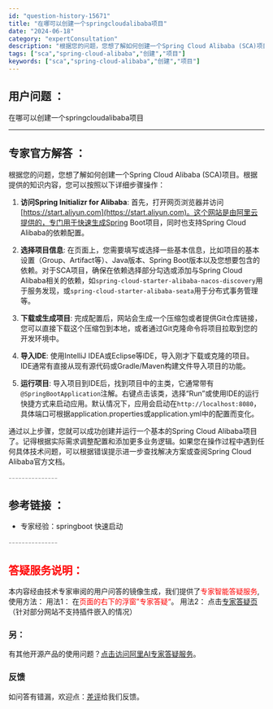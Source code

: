 ```yaml
---
id: "question-history-15671"
title: "在哪可以创建一个springcloudalibaba项目"
date: "2024-06-18"
category: "expertConsultation"
description: "根据您的问题，您想了解如何创建一个Spring Cloud Alibaba (SCA)项目。根据提供的知识内容，您可以按照以下详细步骤操作：1. **访问Spring Initializr for Alibaba**: 首先，打开网页浏览器并访问 [https://start.aliyun.com]"
tags: ["sca","spring-cloud-alibaba","创建","项目"]
keywords: ["sca","spring-cloud-alibaba","创建","项目"]
---
```


## 用户问题 ： 
 在哪可以创建一个springcloudalibaba项目  

---------------
## 专家官方解答 ：

根据您的问题，您想了解如何创建一个Spring Cloud Alibaba (SCA)项目。根据提供的知识内容，您可以按照以下详细步骤操作：

1. **访问Spring Initializr for Alibaba**: 首先，打开网页浏览器并访问 [https://start.aliyun.com](https://start.aliyun.com)。这个网站是由阿里云提供的，专门用于快速生成Spring Boot项目，同时也支持Spring Cloud Alibaba的依赖配置。

2. **选择项目信息**: 在页面上，您需要填写或选择一些基本信息，比如项目的基本设置（Group、Artifact等）、Java版本、Spring Boot版本以及您想要包含的依赖。对于SCA项目，确保在依赖选择部分勾选或添加与Spring Cloud Alibaba相关的依赖，如`spring-cloud-starter-alibaba-nacos-discovery`用于服务发现，或`spring-cloud-starter-alibaba-seata`用于分布式事务管理等。

3. **下载或生成项目**: 完成配置后，网站会生成一个压缩包或者提供Git仓库链接，您可以直接下载这个压缩包到本地，或者通过Git克隆命令将项目拉取到您的开发环境中。

4. **导入IDE**: 使用IntelliJ IDEA或Eclipse等IDE，导入刚才下载或克隆的项目。IDE通常有直接从现有源代码或Gradle/Maven构建文件导入项目的功能。

5. **运行项目**: 导入项目到IDE后，找到项目中的主类，它通常带有`@SpringBootApplication`注解。右键点击该类，选择“Run”或使用IDE的运行快捷方式来启动应用。默认情况下，应用会启动在`http://localhost:8080`，具体端口可根据application.properties或application.yml中的配置而变化。

通过以上步骤，您就可以成功创建并运行一个基本的Spring Cloud Alibaba项目了。记得根据实际需求调整配置和添加更多业务逻辑。如果您在操作过程中遇到任何具体技术问题，可以根据错误提示进一步查找解决方案或查阅Spring Cloud Alibaba官方文档。


<font color="#949494">---------------</font> 


## 参考链接 ：

* 专家经验：springboot 快速启动 


 <font color="#949494">---------------</font> 
 


## <font color="#FF0000">答疑服务说明：</font> 

本内容经由技术专家审阅的用户问答的镜像生成，我们提供了<font color="#FF0000">专家智能答疑服务</font>,使用方法：
用法1： 在<font color="#FF0000">页面的右下的浮窗”专家答疑“</font>。
用法2： 点击[专家答疑页](https://answer.opensource.alibaba.com/docs/intro)（针对部分网站不支持插件嵌入的情况）
### 另：


有其他开源产品的使用问题？[点击访问阿里AI专家答疑服务](https://answer.opensource.alibaba.com/docs/intro)。
### 反馈
如问答有错漏，欢迎点：[差评](https://ai.nacos.io/user/feedbackByEnhancerGradePOJOID?enhancerGradePOJOId=15722)给我们反馈。
